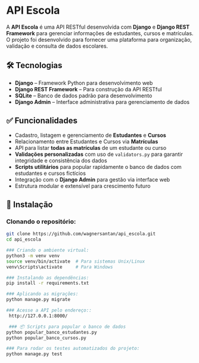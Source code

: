 # API Escola

A **API Escola** é uma API RESTful desenvolvida com **Django** e **Django REST Framework** para gerenciar informações de estudantes, cursos e matrículas. O projeto foi desenvolvido para fornecer uma plataforma para organização, validação e consulta de dados escolares.

## 🛠️ Tecnologias

- **Django** – Framework Python para desenvolvimento web  
- **Django REST Framework** – Para construção da API RESTful  
- **SQLite** – Banco de dados padrão para desenvolvimento  
- **Django Admin** – Interface administrativa para gerenciamento de dados

## ✅ Funcionalidades

- Cadastro, listagem e gerenciamento de **Estudantes** e **Cursos**
- Relacionamento entre Estudantes e Cursos via **Matrículas**
- API para listar **todas as matrículas** de um estudante ou curso
- **Validações personalizadas** com uso de `validators.py` para garantir integridade e consistência dos dados
- **Scripts utilitários** para popular rapidamente o banco de dados com estudantes e cursos fictícios
- Integração com o **Django Admin** para gestão via interface web
- Estrutura modular e extensível para crescimento futuro

## 🚀 Instalação

### Clonando o repositório:
```bash
git clone https://github.com/wagnersantan/api_escola.git
cd api_escola

### Criando o ambiente virtual:
python3 -m venv venv
source venv/bin/activate  # Para sistemas Unix/Linux
venv\Scripts\activate     # Para Windows

### Instalando as dependências:
pip install -r requirements.txt

### Aplicando as migrações:
python manage.py migrate

### Acesse a API pelo endereço::
 http://127.0.0.1:8000/

 ### 📦 Scripts para popular o banco de dados
python popular_banco_estudantes.py
python popular_banco_cursos.py

### Para rodar os testes automatizados do projeto:
python manage.py test


